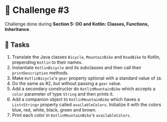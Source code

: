 # 🧠 Challenge #3

Challenge done during **Section 5: OO and Kotlin: Classes, Functions, Inheritance**.

## 🎯 Tasks
1. Translate the Java classes `Bicycle`, `MountainBike` and `RoadBike` to Kotlin, prepending `Kotlin` to their names.
2. Instantiate `KotlinBicycle` and its subclasses and then call their `printDescription` methods.
3. Make `KotlinBicycle`'s `gear` property optional with a standard value of `10`.
4. Do the same as #2, but without passing a `gear` value.
5. Add a secondary constructor do `KotlinMountainBike` which accepts a `color` parameter of type `String` and then prints it.
6. Add a companion object to `KotlinMountainBike` which haves a `List<String>` property called `availableColors`. Initialize it with the colors blue, red, white, black, green and brown.
7. Print each color in `KotlinMountainBike`'s `availableColors`.

